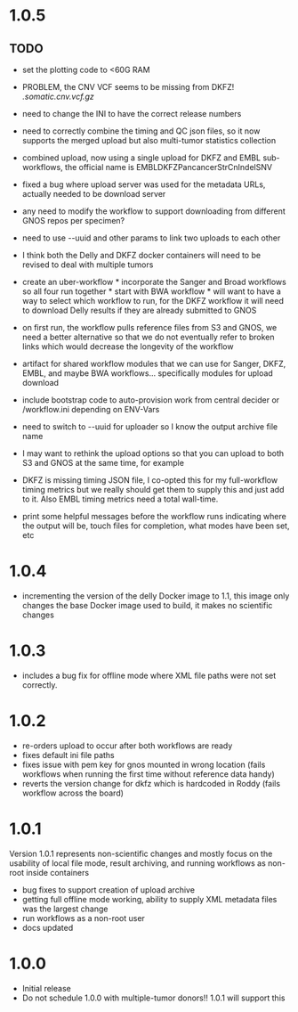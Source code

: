 # 1.0.5

## TODO

* set the plotting code to <60G RAM
* PROBLEM, the CNV VCF seems to be missing from DKFZ!  *.somatic.cnv.vcf.gz*
* need to change the INI to have the correct release numbers
* need to correctly combine the timing and QC json files, so it now supports the merged upload but also multi-tumor statistics collection
* combined upload, now using a single upload for DKFZ and EMBL sub-workflows, the official name is EMBLDKFZPancancerStrCnIndelSNV
* fixed a bug where upload server was used for the metadata URLs, actually needed to be download server
* any need to modify the workflow to support downloading from different GNOS repos per specimen?

* need to use --uuid and other params to link two uploads to each other
* I think both the Delly and DKFZ docker containers will need to be revised to deal with multiple tumors
* create an uber-workflow
      * incorporate the Sanger and Broad workflows so all four run together
      * start with BWA workflow
      * will want to have a way to select which workflow to run, for the DKFZ workflow it will need to download Delly results if they are already submitted to GNOS
* on first run, the workflow pulls reference files from S3 and GNOS, we need a better alternative so that we do not eventually refer to broken links which would decrease the longevity of the workflow
* artifact for shared workflow modules that we can use for Sanger, DKFZ, EMBL, and maybe BWA workflows... specifically modules for upload download
* include bootstrap code to auto-provision work from central decider or /workflow.ini depending on ENV-Vars
* need to switch to --uuid for uploader so I know the output archive file name
* I may want to rethink the upload options so that you can upload to both S3 and GNOS at the same time, for example
* DKFZ is missing timing JSON file, I co-opted this for my full-workflow timing metrics but we really should get them to supply this and just add to it.  Also EMBL timing metrics need a total wall-time.
* print some helpful messages before the workflow runs indicating where the output will be, touch files for completion, what modes have been set, etc

# 1.0.4

* incrementing the version of the delly Docker image to 1.1, this image only changes the base Docker image used to build, it makes no scientific changes

# 1.0.3

* includes a bug fix for offline mode where XML file paths were not set correctly.

# 1.0.2

* re-orders upload to occur after both workflows are ready
* fixes default ini file paths
* fixes issue with pem key for gnos mounted in wrong location (fails workflows when running the first time without reference data handy)
* reverts the version change for dkfz which is hardcoded in Roddy (fails workflow across the board)

# 1.0.1

Version 1.0.1 represents non-scientific changes and mostly focus on the usability of local file mode, result archiving, and running workflows as non-root inside containers

* bug fixes to support creation of upload archive
* getting full offline mode working, ability to supply XML metadata files was the largest change
* run workflows as a non-root user
* docs updated

# 1.0.0

* Initial release
* Do not schedule 1.0.0 with multiple-tumor donors!!  1.0.1 will support this



